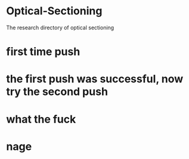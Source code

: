# Optical-Sectioning
The research directory of optical sectioning


# first time push


# the first push was successful, now try the second push
# what the fuck

# nage